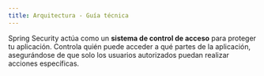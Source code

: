 ```yaml
---
title: Arquitectura - Guía técnica
---
```



Spring Security actúa como un **sistema de control de acceso** para proteger tu aplicación. Controla quién puede acceder a qué partes de la aplicación, asegurándose de que solo los usuarios autorizados puedan realizar acciones específicas.



